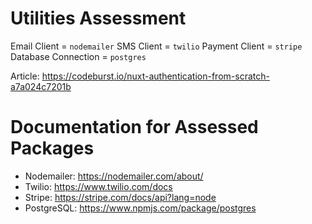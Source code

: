 # Utilities Assessment

Email Client = `nodemailer`
SMS Client = `twilio`
Payment Client = `stripe`
Database Connection = `postgres`

Article: https://codeburst.io/nuxt-authentication-from-scratch-a7a024c7201b
# Documentation for Assessed Packages

- Nodemailer: https://nodemailer.com/about/
- Twilio: https://www.twilio.com/docs
- Stripe: https://stripe.com/docs/api?lang=node
- PostgreSQL: https://www.npmjs.com/package/postgres
